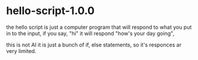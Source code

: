 # hello-script-1.0.0

the hello script is just a computer program that will respond to what you put in to the input,
if you say, "hi" it will respond "how's your day going",



this is not AI it is just a bunch of if, else statements, so it's responces ar very limited.
